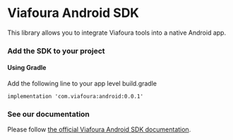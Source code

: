 # Viafoura Android SDK

This library allows you to integrate Viafoura tools into a native Android app.

### Add the SDK to your project
#### Using Gradle
Add the following line to your app level build.gradle
```
implementation 'com.viafoura:android:0.0.1'
```

### See our documentation

Please follow [the official Viafoura Android SDK documentation](https://documentation.viafoura.com/docs/add-the-viafoura-android-sdk-to-your-app).
